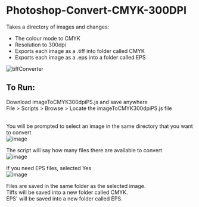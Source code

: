# Photoshop-Convert-CMYK-300DPI
Takes a directory of images and changes:
- The colour mode to CMYK
- Resolution to 300dpi
- Exports each image as a .tiff into folder called CMYK
- Exports each image as a .eps into a folder called EPS

![tiffConverter](https://user-images.githubusercontent.com/34044928/189240433-285f6b8c-b149-401f-a798-2692f67c96b8.png)


<h2>To Run:</h2>
Download imageToCMYK300dpiPS.js and save anywhere<br>
File > Scripts > Browse > Locate the imageToCMYK300dpiPS.js file<br>

<br>

You will be prompted to select an image in the same directory that you want to convert<br>
![image](https://user-images.githubusercontent.com/34044928/189630644-4567270e-6264-415a-bc4f-2b52c8ba7f55.png)


The script will say how many files there are available to convert<br>
![image](https://user-images.githubusercontent.com/34044928/189239416-0aeffaa6-29b1-4665-9f7e-5e47b305ec47.png)

If you need EPS files, selected Yes<br>
![image](https://user-images.githubusercontent.com/34044928/189630814-4851aac4-ea73-4612-8003-06b2cb3eda15.png)

Files are saved in the same folder as the selected image. <br>
Tiffs will be saved into a new folder called CMYK.<br>
EPS' will be saved into a new folder called EPS.
